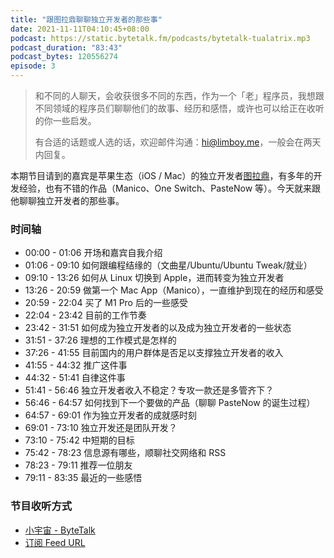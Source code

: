 ```yaml
---
title: "跟图拉鼎聊聊独立开发者的那些事"
date: 2021-11-11T04:10:45+08:00
podcast: https://static.bytetalk.fm/podcasts/bytetalk-tualatrix.mp3
podcast_duration: "83:43"
podcast_bytes: 120556274
episode: 3
---
```


> 和不同的人聊天，会收获很多不同的东西，作为一个「老」程序员，我想跟不同领域的程序员们聊聊他们的故事、经历和感悟，或许也可以给正在收听的你一些启发。
> 
> 有合适的话题或人选的话，欢迎邮件沟通：hi@limboy.me，一般会在两天内回复。

本期节目请到的嘉宾是苹果生态（iOS / Mac）的独立开发者[图拉鼎](https://imtx.me)，有多年的开发经验，也有不错的作品（Manico、One Switch、PasteNow 等）。今天就来跟他聊聊独立开发者的那些事。

<!--more-->

### 时间轴
- 00:00 - 01:06 开场和嘉宾自我介绍  
- 01:06 - 09:10 如何跟编程结缘的（文曲星/Ubuntu/Ubuntu Tweak/就业）  
- 09:10 - 13:26 如何从 Linux 切换到 Apple，进而转变为独立开发者  
- 13:26 - 20:59 做第一个 Mac App（Manico），一直维护到现在的经历和感受  
- 20:59 - 22:04 买了 M1 Pro 后的一些感受  
- 22:04 - 23:42 目前的工作节奏  
- 23:42 - 31:51 如何成为独立开发者的以及成为独立开发者的一些状态  
- 31:51 - 37:26 理想的工作模式是怎样的  
- 37:26 - 41:55 目前国内的用户群体是否足以支撑独立开发者的收入  
- 41:55 - 44:32 推广这件事  
- 44:32 - 51:41 自律这件事  
- 51:41 - 56:46 独立开发者收入不稳定？专攻一款还是多管齐下？  
- 56:46 - 64:57 如何找到下一个要做的产品（聊聊 PasteNow 的诞生过程） 
- 64:57 - 69:01 作为独立开发者的成就感时刻  
- 69:01 - 73:10 独立开发还是团队开发？  
- 73:10 - 75:42 中短期的目标  
- 75:42 - 78:23 信息源有哪些，顺聊社交网络和 RSS  
- 78:23 - 79:11 推荐一位朋友  
- 79:11 - 83:35 最近的一些感悟  

### 节目收听方式
- [小宇宙 - ByteTalk](https://www.xiaoyuzhoufm.com/podcast/6177bab6b69226ed16a3ed41)
- [订阅 Feed URL](https://bytetalk.fm/index.xml)
